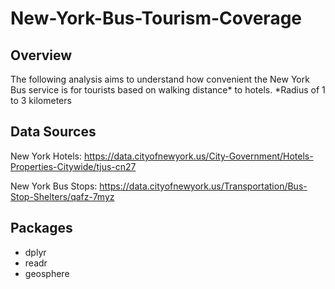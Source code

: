 # New-York-Bus-Tourism-Coverage

## Overview
The following analysis aims to understand how convenient the New York Bus service is for tourists based on walking distance* to hotels. 
*Radius of 1 to 3 kilometers

## Data Sources

New York Hotels: https://data.cityofnewyork.us/City-Government/Hotels-Properties-Citywide/tjus-cn27

New York Bus Stops: https://data.cityofnewyork.us/Transportation/Bus-Stop-Shelters/qafz-7myz

## Packages

- dplyr
- readr
- geosphere
